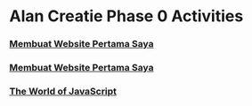 # Alan Creatie Phase 0 Activities

### [Membuat Website Pertama Saya](./README-WEEK-1.md)
### [Membuat Website Pertama Saya](./README-WEEK-1.md)
### [The World of JavaScript](./README-WEEK-2.md)

